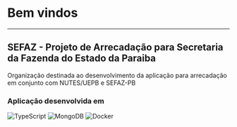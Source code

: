 # Bem vindos
---
## SEFAZ - Projeto de Arrecadação para Secretaria da Fazenda do Estado da Paraiba
Organização destinada ao desenvolvimento da aplicação para arrecadação em conjunto com NUTES/UEPB e SEFAZ-PB

### Aplicação desenvolvida em
<p align="center">

![TypeScript](https://img.shields.io/badge/TypeScript-%2320232a.svg?style=for-the-badge&logo=typeScript&logoColor=%2361DAFB)
![MongoDB](https://img.shields.io/badge/MongoDB-%234ea94b.svg?style=for-the-badge&logo=mongodb&logoColor=white)
![Docker](https://img.shields.io/badge/docker-%230db7ed.svg?style=for-the-badge&logo=docker&logoColor=white)
 </p>

